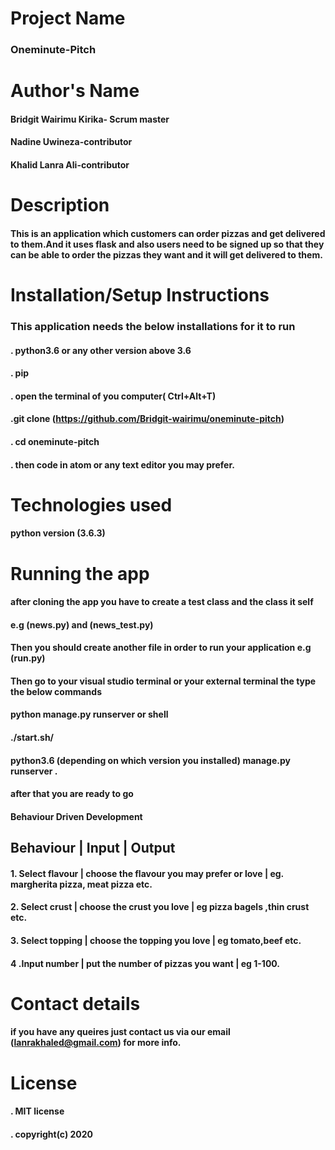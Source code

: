 # Project Name
### Oneminute-Pitch

# Author's Name
 #### Bridgit Wairimu Kirika- Scrum master
 #### Nadine Uwineza-contributor
 #### Khalid Lanra Ali-contributor

 # Description
 #### This is an application which customers can order pizzas and get delivered to them.And it uses flask and also users need to be signed up so that they can be able to order the pizzas they want and it will get delivered to them.

 # Installation/Setup Instructions
 ### This application needs the below installations for it to run
#### . python3.6  or any other version above 3.6 
#### . pip


#### . open the terminal of you computer( Ctrl+Alt+T)
#### .git clone (https://github.com/Bridgit-wairimu/oneminute-pitch)
#### . cd oneminute-pitch
#### . then code in atom or any text editor you may prefer.

# Technologies used

#### python version (3.6.3)


# Running the app

#### after cloning the app you have to create a test class and the class it self 

#### e.g (news.py) and (news_test.py)
#### Then you should create another file in order to run your application e.g (run.py)

#### Then go to your visual studio terminal or your external terminal the type the below commands

#### python manage.py runserver or shell 

#### ./start.sh/

#### python3.6 (depending on which version you installed) manage.py runserver .

#### after that you are ready to go

#### Behaviour Driven Development


## Behaviour | Input | Output

#### 1. Select flavour | choose the flavour you may prefer or love | eg. margherita pizza, meat pizza etc.
#### 2. Select crust | choose the crust you love | eg pizza bagels ,thin crust etc.
#### 3. Select topping | choose the topping you love | eg tomato,beef etc.
#### 4 .Input number | put the number of pizzas you want | eg 1-100.

# Contact details

  #### if you have any queires just contact us via our email (lanrakhaled@gmail.com) for more info.

# License

  #### . MIT license
  #### . copyright(c) 2020







